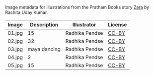 Image metadata for illustrations from the Pratham Books story [Zara](https://storyweaver.org.in/stories/3406-zara) by Rachita Uday Kumar.

Image | Description | Illustrator | License
----- | ----------- | ----------- | -------
01.jpg | 15 | Radhika Pendse | [CC-BY](https://creativecommons.org/licenses/by/4.0/)
02.jpg | 32 | Radhika Pendse | [CC-BY](https://creativecommons.org/licenses/by/4.0/)
03.jpg | maya dancing | Radhika Pendse | [CC-BY](https://creativecommons.org/licenses/by/4.0/)
04.jpg | 2 | Radhika Pendse | [CC-BY](https://creativecommons.org/licenses/by/4.0/)
05.jpg | 15 | Radhika Pendse | [CC-BY](https://creativecommons.org/licenses/by/4.0/)